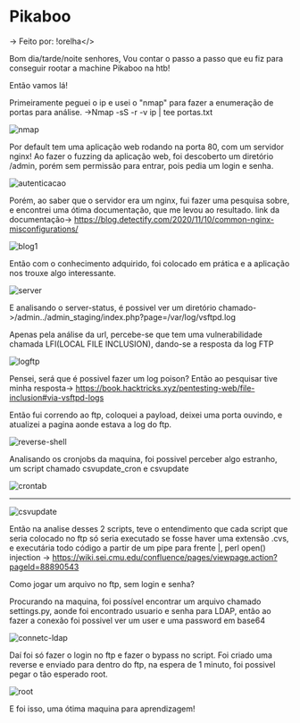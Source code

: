 # Pikaboo

-> Feito por: !orelha</>

Bom dia/tarde/noite senhores, Vou contar o passo a passo que eu fiz para conseguir rootar a machine Pikaboo na htb!

Então vamos lá!

Primeiramente peguei o ip e usei o "nmap" para fazer a enumeração de portas para análise.
->Nmap -sS -r -v ip | tee portas.txt

![nmap](https://user-images.githubusercontent.com/69881757/126920418-dd42e07b-921a-4f9c-a62d-8bdef68bd8fd.png)

Por default tem uma aplicação web rodando na porta 80, com um servidor nginx!
Ao fazer o fuzzing da aplicação web, foi descoberto um diretório /admin, porém sem permissão para entrar, pois pedia um login e senha.

![autenticacao](https://user-images.githubusercontent.com/69881757/126920742-cf091c48-fa70-4705-9bf8-856b4cdb7e67.png)

Porém, ao saber que o servidor era um nginx, fui fazer uma pesquisa sobre, e encontrei uma ótima documentação, que me levou ao resultado.
link da documentação-> https://blog.detectify.com/2020/11/10/common-nginx-misconfigurations/

![blog1](https://user-images.githubusercontent.com/69881757/126920825-6eb3263a-f32a-487b-9fae-946ec062d012.png)

Então com o conhecimento adquirido, foi colocado em prática e a aplicação nos trouxe algo interessante.

![server](https://user-images.githubusercontent.com/69881757/126920887-f2509d43-db4e-4adc-90c0-1f7986af3b8f.png)


E analisando o server-status, é possivel ver um diretório chamado->/admin../admin_staging/index.php?page=/var/log/vsftpd.log

Apenas pela análise da url, percebe-se que tem uma vulnerabilidade chamada LFI(LOCAL FILE INCLUSION), dando-se a resposta da log FTP

![logftp](https://user-images.githubusercontent.com/69881757/126921208-468e074a-9ef6-4162-9800-55f390cfea42.png)

Pensei, será que é possivel fazer um log poison? 
Então ao pesquisar tive minha resposta-> https://book.hacktricks.xyz/pentesting-web/file-inclusion#via-vsftpd-logs

Então fui correndo ao ftp, coloquei a payload, deixei uma porta ouvindo, e atualizei a pagina aonde estava a log do ftp.

![reverse-shell](https://user-images.githubusercontent.com/69881757/126921323-883b5af3-24ba-4670-8586-3af971585ae7.png)

Analisando os cronjobs da maquina, foi possivel perceber algo estranho, um script chamado csvupdate_cron e  csvupdate

![crontab](https://user-images.githubusercontent.com/69881757/126922051-201f9090-9978-42d6-8300-2e0ddf0fca0b.png)

---

![csvupdate](https://user-images.githubusercontent.com/69881757/126922105-db8f9ae8-3781-477e-8ce5-21f3e03c684e.png)

Então na analise desses 2 scripts, teve o entendimento que cada script que seria colocado no ftp só seria executado se fosse haver uma
extensão .cvs, e executária todo código a partir de um pipe para frente |,  perl open() injection
-> https://wiki.sei.cmu.edu/confluence/pages/viewpage.action?pageId=88890543

Como jogar um arquivo no ftp, sem login e senha?

Procurando na maquina, foi possível encontrar um arquivo chamado settings.py, aonde foi encontrado usuario e senha para LDAP, então ao fazer a conexão
foi possivel ver um user e uma password em base64

![connetc-ldap](https://user-images.githubusercontent.com/69881757/126922431-9181e04b-0f6e-41a9-b5cf-3c4306ff9e9b.png)

Daí foi só fazer o login no ftp e fazer o bypass no script.
Foi criado uma reverse e enviado para dentro do ftp, na espera de 1 minuto, foi possivel pegar o tão esperado root.

![root](https://user-images.githubusercontent.com/69881757/126922543-2e3a734e-51e0-403d-b63b-611a745cdc97.png)

E foi isso, uma ótima maquina para aprendizagem!

